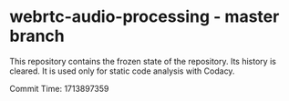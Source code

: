 # webrtc-audio-processing - master branch

This repository contains the frozen state of the repository.
Its history is cleared. It is used only for static code
analysis with Codacy.

Commit Time: 1713897359